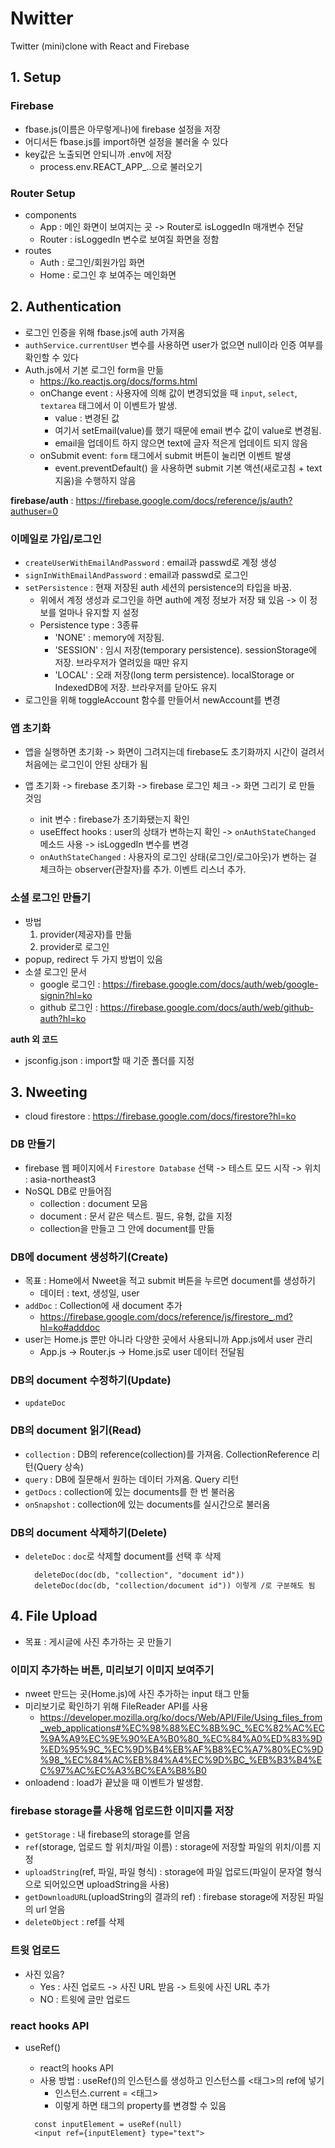 # Nwitter

Twitter (mini)clone with React and Firebase

## 1. Setup

### Firebase

- fbase.js(이름은 아무렇게나)에 firebase 설정을 저장
- 어디서든 fbase.js를 import하면 설정을 불러올 수 있다
- key값은 노출되면 안되니까 .env에 저장
  - process.env.REACT_APP\_..으로 불러오기

### Router Setup

- components
  - App : 메인 화면이 보여지는 곳 -> Router로 isLoggedIn 매개변수 전달
  - Router : isLoggedIn 변수로 보여질 화면을 정함
- routes
  - Auth : 로그인/회원가입 화면
  - Home : 로그인 후 보여주는 메인화면

## 2. Authentication

- 로그인 인증을 위해 fbase.js에 auth 가져옴
- `authService.currentUser` 변수를 사용하면 user가 없으면 null이라 인증 여부를 확인할 수 있다
- Auth.js에서 기본 로그인 form을 만듦
  - https://ko.reactjs.org/docs/forms.html
  - onChange event : 사용자에 의해 값이 변경되었을 때 `input`, `select`, `textarea` 태그에서 이 이벤트가 발생.
    - value : 변경된 값
    - 여기서 setEmail(value)를 했기 때문에 email 변수 값이 value로 변경됨.
    - email을 업데이트 하지 않으면 text에 글자 적은게 업데이트 되지 않음
  - onSubmit event: `form` 태그에서 submit 버튼이 눌리면 이벤트 발생
    - event.preventDefault() 을 사용하면 submit 기본 액션(새로고침 + text 지움)을 수행하지 않음

**firebase/auth** : https://firebase.google.com/docs/reference/js/auth?authuser=0

### 이메일로 가입/로그인

- `createUserWithEmailAndPassword` : email과 passwd로 계정 생성
- `signInWithEmailAndPassword` : email과 passwd로 로그인
- `setPersistence` : 현재 저장된 auth 세션의 persistence의 타입을 바꿈.
  - 위에서 계정 생성과 로그인을 하면 auth에 계정 정보가 저장 돼 있음 -> 이 정보를 얼마나 유지할 지 설정
  - Persistence type : 3종류
    - 'NONE' : memory에 저장됨.
    - 'SESSION' : 임시 저장(temporary persistence). sessionStorage에 저장. 브라우저가 열려있을 때만 유지
    - 'LOCAL' : 오래 저장(long term persistence). localStorage or IndexedDB에 저장. 브라우저를 닫아도 유지
- 로그인을 위해 toggleAccount 함수를 만들어서 newAccount를 변경

### 앱 초기화

- 앱을 실행하면 초기화 -> 화면이 그려지는데 firebase도 초기화까지 시간이 걸려서 처음에는 로그인이 안된 상태가 됨
- 앱 초기화 -> firebase 초기화 -> firebase 로그인 체크 -> 화면 그리기 로 만들 것임

  - init 변수 : firebase가 초기화됐는지 확인
  - useEffect hooks : user의 상태가 변하는지 확인 -> `onAuthStateChanged` 메소드 사용 -> isLoggedIn 변수를 변경
  - `onAuthStateChanged` : 사용자의 로그인 상태(로그인/로그아웃)가 변하는 걸 체크하는 observer(관찰자)를 추가. 이벤트 리스너 추가.

### 소셜 로그인 만들기

- 방법
  1. provider(제공자)를 만듦
  2. provider로 로그인
- popup, redirect 두 가지 방법이 있음
- 소셜 로그인 문서
  - google 로그인 : https://firebase.google.com/docs/auth/web/google-signin?hl=ko
  - github 로그인 : https://firebase.google.com/docs/auth/web/github-auth?hl=ko

**auth 외 코드**

- jsconfig.json : import할 때 기준 폴더를 지정

## 3. Nweeting

- cloud firestore : https://firebase.google.com/docs/firestore?hl=ko

### DB 만들기

- firebase 웹 페이지에서 `Firestore Database` 선택 -> 테스트 모드 시작 -> 위치 : asia-northeast3
- NoSQL DB로 만들어짐
  - collection : document 모음
  - document : 문서 같은 텍스트. 필드, 유형, 값을 지정
  - collection을 만들고 그 안에 document를 만듦

### DB에 document 생성하기(Create)

- 목표 : Home에서 Nweet을 적고 submit 버튼을 누르면 document를 생성하기
  - 데이터 : text, 생성일, user
- `addDoc` : Collection에 새 document 추가
  - https://firebase.google.com/docs/reference/js/firestore_.md?hl=ko#adddoc
- user는 Home.js 뿐만 아니라 다양한 곳에서 사용되니까 App.js에서 user 관리
  - App.js -> Router.js -> Home.js로 user 데이터 전달됨

### DB의 document 수정하기(Update)

- `updateDoc`

### DB의 document 읽기(Read)

- `collection` : DB의 reference(collection)를 가져옴. CollectionReference 리턴(Query 상속)
- `query` : DB에 질문해서 원하는 데이터 가져옴. Query 리턴
- `getDocs` : collection에 있는 documents를 한 번 불러옴
- `onSnapshot` : collection에 있는 documents를 실시간으로 불러옴

### DB의 document 삭제하기(Delete)

- `deleteDoc` : `doc`로 삭제할 document를 선택 후 삭제
  ```
    deleteDoc(doc(db, "collection", "document id"))
    deleteDoc(doc(db, "collection/document id")) 이렇게 /로 구분해도 됨
  ```

## 4. File Upload

- 목표 : 게시글에 사진 추가하는 곳 만들기

### 이미지 추가하는 버튼, 미리보기 이미지 보여주기

- nweet 만드는 곳(Home.js)에 사진 추가하는 input 태그 만듦
- 미리보기로 확인하기 위해 FileReader API를 사용
  - https://developer.mozilla.org/ko/docs/Web/API/File/Using_files_from_web_applications#%EC%98%88%EC%8B%9C_%EC%82%AC%EC%9A%A9%EC%9E%90%EA%B0%80_%EC%84%A0%ED%83%9D%ED%95%9C_%EC%9D%B4%EB%AF%B8%EC%A7%80%EC%9D%98_%EC%84%AC%EB%84%A4%EC%9D%BC_%EB%B3%B4%EC%97%AC%EC%A3%BC%EA%B8%B0
- onloadend : load가 끝났을 때 이벤트가 발생함.

### firebase storage를 사용해 업로드한 이미지를 저장

- `getStorage` : 내 firebase의 storage를 얻음
- `ref`(storage, 업로드 할 위치/파일 이름) : storage에 저장할 파일의 위치/이름 지정
- `uploadString`(ref, 파일, 파일 형식) : storage에 파일 업로드(파일이 문자열 형식으로 되어있으면 uploadString을 사용)
- `getDownloadURL`(uploadString의 결과의 ref) : firebase storage에 저장된 파일의 url 얻음
- `deleteObject` : ref를 삭제

### 트윗 업로드

- 사진 있음?
  - Yes : 사진 업로드 -> 사진 URL 받음 -> 트윗에 사진 URL 추가
  - NO : 트윗에 글만 업로드

### react hooks API

- useRef()

  - react의 hooks API
  - 사용 방법 : useRef()의 인스턴스를 생성하고 인스턴스를 <태그>의 ref에 넣기
    - 인스턴스.current = <태그>
    - 이렇게 하면 태그의 property를 변경할 수 있음

  ```
    const inputElement = useRef(null)
    <input ref={inputElement} type="text">
  ```
